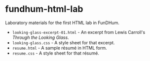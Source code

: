 fundhum-html-lab
================

Laboratory materials for the first HTML lab in FunDHum.

* `looking-glass-excerpt-01.html` - An excerpt from Lewis Carroll's _Through
  the Looking Glass_.
* `looking-glass.css` - A style sheet for that excerpt.
* `resume.html` - A sample résumé in HTML form.
* `resume.css` - A style sheet for that résumé.
